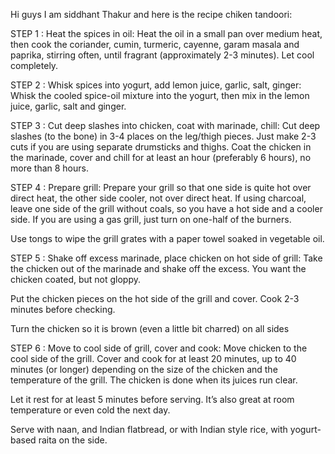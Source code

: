 Hi guys I am siddhant Thakur and here is the recipe chiken tandoori:

STEP 1 : Heat the spices in oil:
Heat the oil in a small pan over medium heat, then cook the coriander, cumin, turmeric, cayenne, garam masala and paprika, stirring often, until fragrant (approximately 2-3 minutes). Let cool completely.

STEP 2 : Whisk spices into yogurt, add lemon juice, garlic, salt, ginger:
Whisk the cooled spice-oil mixture into the yogurt, then mix in the lemon juice, garlic, salt and ginger.

STEP 3 : Cut deep slashes into chicken, coat with marinade, chill:
Cut deep slashes (to the bone) in 3-4 places on the leg/thigh pieces. Just make 2-3 cuts if you are using separate drumsticks and thighs. Coat the chicken in the marinade, cover and chill for at least an hour (preferably 6 hours), no more than 8 hours.

STEP 4 : Prepare grill:
Prepare your grill so that one side is quite hot over direct heat, the other side cooler, not over direct heat. If using charcoal, leave one side of the grill without coals, so you have a hot side and a cooler side. If you are using a gas grill, just turn on one-half of the burners.

Use tongs to wipe the grill grates with a paper towel soaked in vegetable oil.

STEP 5 : Shake off excess marinade, place chicken on hot side of grill:
Take the chicken out of the marinade and shake off the excess. You want the chicken coated, but not gloppy.

Put the chicken pieces on the hot side of the grill and cover. Cook 2-3 minutes before checking.

Turn the chicken so it is brown (even a little bit charred) on all sides

STEP 6 : Move to cool side of grill, cover and cook:
Move chicken to the cool side of the grill. Cover and cook for at least 20 minutes, up to 40 minutes (or longer) depending on the size of the chicken and the temperature of the grill. The chicken is done when its juices run clear.

Let it rest for at least 5 minutes before serving. It’s also great at room temperature or even cold the next day.

Serve with naan, and Indian flatbread, or with Indian style rice, with yogurt-based raita on the side.